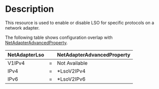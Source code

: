 # Description

This resource is used to enable or disable LSO for specific protocols on a
network adapter.

The following table shows configuration overlap with [NetAdapterAdvancedProperty](https://github.com/dsccommunity/NetworkingDsc/wiki/NetAdapterAdvancedProperty).

| NetAdapterLso | | NetAdapterAdvancedProperty |
| -------------------- | ---- | ------------------------------------ |
| V1IPv4 | = | Not Available |
| IPv4 | = | *LsoV2IPv4 |
| IPv6 | = | *LsoV2IPv6 |
